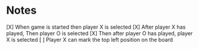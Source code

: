 # Notes

[X] When game is started then player X is selected
[X] After player X has played, Then player O is selected
[X] Then after player O has played, player X is selected
[ ] Player X can mark the top left position on the board